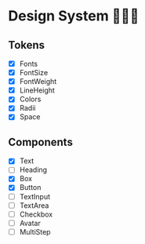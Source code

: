 # Design System 🧑🏻‍💻

## Tokens
- [x] Fonts
- [x] FontSize
- [x] FontWeight
- [x] LineHeight
- [x] Colors
- [x] Radii
- [x] Space

## Components
- [x] Text
- [ ] Heading
- [x] Box
- [x] Button
- [ ] TextInput
- [ ] TextArea
- [ ] Checkbox
- [ ] Avatar
- [ ] MultiStep
